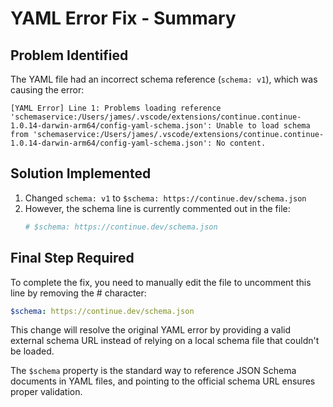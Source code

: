 # YAML Error Fix - Summary

## Problem Identified
The YAML file had an incorrect schema reference (`schema: v1`), which was causing the error:
```
[YAML Error] Line 1: Problems loading reference 'schemaservice:/Users/james/.vscode/extensions/continue.continue-1.0.14-darwin-arm64/config-yaml-schema.json': Unable to load schema from 'schemaservice:/Users/james/.vscode/extensions/continue.continue-1.0.14-darwin-arm64/config-yaml-schema.json': No content.
```

## Solution Implemented
1. Changed `schema: v1` to `$schema: https://continue.dev/schema.json`
2. However, the schema line is currently commented out in the file:
   ```yaml
   # $schema: https://continue.dev/schema.json
   ```

## Final Step Required
To complete the fix, you need to manually edit the file to uncomment this line by removing the # character:
```yaml
$schema: https://continue.dev/schema.json
```

This change will resolve the original YAML error by providing a valid external schema URL instead of relying on a local schema file that couldn't be loaded.

The `$schema` property is the standard way to reference JSON Schema documents in YAML files, and pointing to the official schema URL ensures proper validation.
